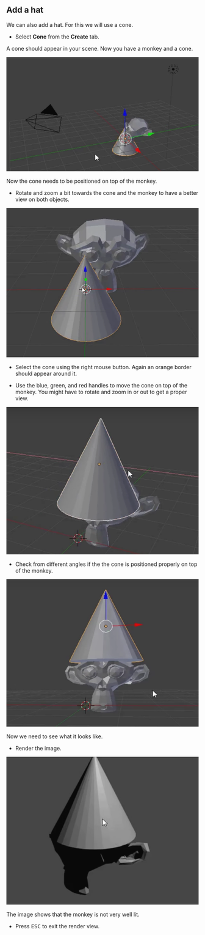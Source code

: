 ## Add a hat

We can also add a hat. For this we will use a cone.

+ Select **Cone** from the **Create** tab.

A cone should appear in your scene. Now you have a monkey and a cone.

![Monkey and cone](images/monkey-and-cone.png)

Now the cone needs to be positioned on top of the monkey.

+ Rotate and zoom a bit towards the cone and the monkey to have a better view on both objects.

![Zoom in on the monkey](images/zoom-monkey.png)

+ Select the cone using the right mouse button. Again an orange border should appear around it.

+ Use the blue, green, and red handles to move the cone on top of the monkey. You might have to rotate and zoom in or out to get a proper view.

![Cone on the monkey](images/cone-monkey.png)

+ Check from different angles if the the cone is positioned properly on top of the monkey.

![Check cone](images/check-cone.png)

Now we need to see what it looks like.

+ Render the image.

![Render cone monkey](images/render-cone-monkey.png)

The image shows that the monkey is not very well lit.

+ Press <kbd>ESC</kbd> to exit the render view.
